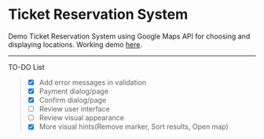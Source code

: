 Ticket Reservation System
===================
Demo Ticket Reservation System using Google Maps API for choosing and displaying locations.
Working demo [here](https://rawgit.com/sAleksovski/Ticket-Reservation-System/master/index.html).

--- 

TO-DO List
> - [x] Add error messages in validation
> - [x] Payment dialog/page 
> - [x] Confirm dialog/page
> - [ ] Review user interface 
> - [ ] Review visual appearance
> - [x] More visual hints(Remove marker, Sort results, Open map)

